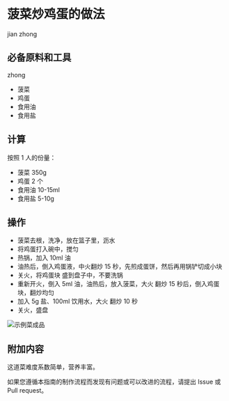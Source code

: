 # 菠菜炒鸡蛋的做法
jian zhong
## 必备原料和工具
zhong
- 菠菜
- 鸡蛋
- 食用油
- 食用盐

## 计算

按照 1 人的份量：

- 菠菜 350g
- 鸡蛋 2 个
- 食用油 10-15ml
- 食用盐 5-10g

## 操作

- 菠菜去根，洗净，放在篮子里，沥水
- 将鸡蛋打入碗中，搅匀
- 热锅，加入 10ml 油
- 油热后，倒入鸡蛋液，中火翻炒 15 秒，先煎成蛋饼，然后再用锅铲切成小块
- 关火，将鸡蛋块 盛到盘子中，不要洗锅
- 重新开火，倒入 5ml 油，油热后，放入菠菜，大火 翻炒 15 秒后，倒入鸡蛋块，翻炒均匀
- 加入 5g 盐、100ml 饮用水，大火 翻炒 10 秒
- 关火，盛盘

![示例菜成品](./菠菜炒鸡蛋.jpg)

## 附加内容

这道菜难度系数简单，营养丰富。

如果您遵循本指南的制作流程而发现有问题或可以改进的流程，请提出 Issue 或 Pull request。
